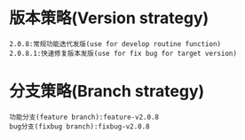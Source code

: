 # 版本策略(Version strategy)

```
2.0.8:常规功能迭代发版(use for develop routine function)
2.0.8.1:快速修复版本发版(use for fix bug for target version)
```

# 分支策略(Branch strategy)

```
功能分支(feature branch):feature-v2.0.8
bug分支(fixbug branch):fixbug-v2.0.8
```